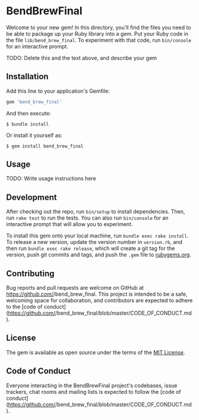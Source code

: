 # BendBrewFinal

Welcome to your new gem! In this directory, you'll find the files you need to be able to package up your Ruby library into a gem. Put your Ruby code in the file `lib/bend_brew_final`. To experiment with that code, run `bin/console` for an interactive prompt.

TODO: Delete this and the text above, and describe your gem

## Installation

Add this line to your application's Gemfile:

```ruby
gem 'bend_brew_final'
```

And then execute:

    $ bundle install

Or install it yourself as:

    $ gem install bend_brew_final

## Usage

TODO: Write usage instructions here

## Development

After checking out the repo, run `bin/setup` to install dependencies. Then, run `rake test` to run the tests. You can also run `bin/console` for an interactive prompt that will allow you to experiment.

To install this gem onto your local machine, run `bundle exec rake install`. To release a new version, update the version number in `version.rb`, and then run `bundle exec rake release`, which will create a git tag for the version, push git commits and tags, and push the `.gem` file to [rubygems.org](https://rubygems.org).

## Contributing

Bug reports and pull requests are welcome on GitHub at https://github.com/<github username>/bend_brew_final. This project is intended to be a safe, welcoming space for collaboration, and contributors are expected to adhere to the [code of conduct](https://github.com/<github username>/bend_brew_final/blob/master/CODE_OF_CONDUCT.md).


## License

The gem is available as open source under the terms of the [MIT License](https://opensource.org/licenses/MIT).

## Code of Conduct

Everyone interacting in the BendBrewFinal project's codebases, issue trackers, chat rooms and mailing lists is expected to follow the [code of conduct](https://github.com/<github username>/bend_brew_final/blob/master/CODE_OF_CONDUCT.md).
